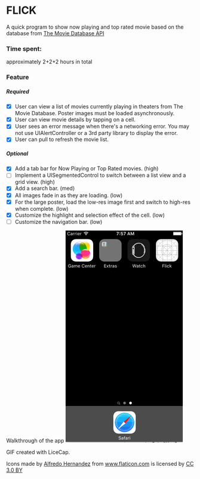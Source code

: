 # FLICK

A quick program to show now playing and top rated movie based on the database from [The Movie Database API](http://docs.themoviedb.apiary.io/)

### Time spent:
approximately 2+2+2 hours in total

### Feature
##### Required
* [x] User can view a list of movies currently playing in theaters from The Movie Database. Poster images must be loaded asynchronously.
* [x] User can view movie details by tapping on a cell.
* [x] User sees an error message when there's a networking error. You may not use UIAlertController or a 3rd party library to display the error.
* [x] User can pull to refresh the movie list.

##### Optional
* [x] Add a tab bar for Now Playing or Top Rated movies. (high)
* [ ] Implement a UISegmentedControl to switch between a list view and a grid view. (high)
* [x] Add a search bar. (med)
* [x] All images fade in as they are loading. (low)
* [x] For the large poster, load the low-res image first and switch to high-res when complete. (low)
* [x] Customize the highlight and selection effect of the cell. (low)
* [ ] Customize the navigation bar. (low)

Walkthrough of the app
![App Walkthrough](https://raw.githubusercontent.com/liemlyquan/Flick/master/gif/Flick.gif)

GIF created with LiceCap.


<div>Icons made by <a href="http://www.flaticon.com/authors/alfredo-hernandez" title="Alfredo Hernandez">Alfredo Hernandez</a> from <a href="http://www.flaticon.com" title="Flaticon">www.flaticon.com</a> is licensed by <a href="http://creativecommons.org/licenses/by/3.0/" title="Creative Commons BY 3.0" target="_blank">CC 3.0 BY</a></div>
